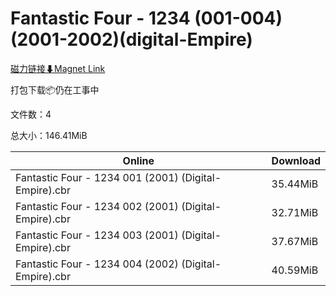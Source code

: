 # Fantastic Four - 1234 (001-004)(2001-2002)(digital-Empire)

[磁力链接⬇Magnet Link](magnet:?xt=urn:btih:6ed7799645d3498575535c801603c20324e06d08&dn=Fantastic%20Four%20-%201234%20%28001-004%29%282001-2002%29%28digital-Empire%29)

打包下载📦仍在工事中

文件数：4

总大小：146.41MiB

Online | Download
--- | ---
Fantastic Four - 1234 001 (2001) (Digital-Empire).cbr | 35.44MiB
Fantastic Four - 1234 002 (2001) (Digital-Empire).cbr | 32.71MiB
Fantastic Four - 1234 003 (2001) (Digital-Empire).cbr | 37.67MiB
Fantastic Four - 1234 004 (2002) (Digital-Empire).cbr | 40.59MiB